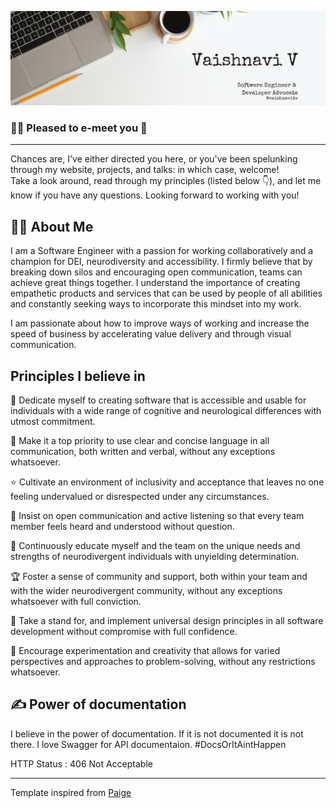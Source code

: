 ![](https://github.com/vaishnavitv/vaishnavitv/blob/main/GitHub-Banner.png)

### 🙋‍♀️ Pleased to e-meet you 👋 
___

Chances are, I've either directed you here, or you've been spelunking through my website,  projects, and talks: in which case, welcome! 
 <br>Take a look around, read through my principles (listed below 👇), and let me know if you have any questions. Looking forward to working with you!

## :man_technologist:	About Me

I am a Software Engineer with a passion for working collaboratively and a champion for DEI, neurodiversity and accessibility. I firmly believe that by breaking down silos and encouraging open communication, teams can achieve great things together. I understand the importance of creating empathetic products and services that can be used by people of all abilities and constantly seeking ways to incorporate this mindset into my work.

I am passionate about how to improve ways of working and increase the speed of business by accelerating value delivery and through visual communication.

## Principles I believe in

:revolving_hearts: Dedicate myself to creating software that is accessible and usable for individuals with a wide range of cognitive and neurological differences with utmost commitment.

:muscle: Make it a top priority to use clear and concise language in all communication, both written and verbal, without any exceptions whatsoever.

:star: Cultivate an environment of inclusivity and acceptance that leaves no one feeling undervalued or disrespected under any circumstances.

:herb: Insist on open communication and active listening so that every team member feels heard and understood without question.

:telescope: Continuously educate myself and the team on the unique needs and strengths of neurodivergent individuals with unyielding determination.

:trophy: Foster a sense of community and support, both within your team and with the wider neurodivergent community, without any exceptions whatsoever with full conviction.

:rotating_light: Take a stand for, and implement universal design principles in all software development without compromise with full confidence.

:checkered_flag: Encourage experimentation and creativity that allows for varied perspectives and approaches to problem-solving, without any restrictions whatsoever.

:writing_hand:	Power of documentation
---
I believe in the power of documentation. If it is not documented it is not there. 
I love Swagger for API documentaion.
#DocsOrItAintHappen

HTTP Status : 406 Not Acceptable




<!--
**vaishnavitv/vaishnavitv** is a ✨ _special_ ✨ repository because its `README.md` (this file) appears on your GitHub profile.

Here are some ideas to get you started:

- 🔭 I’m currently working on ...
- 🌱 I’m currently learning ...
- 👯 I’m looking to collaborate on ...
- 🤔 I’m looking for help with ...
- 💬 Ask me about ...
- 📫 How to reach me: ...
- 😄 Pronouns: ...
- ⚡ Fun fact: ...
-->
---
Template inspired from [Paige](https://github.com/dynamicwebpaige)
